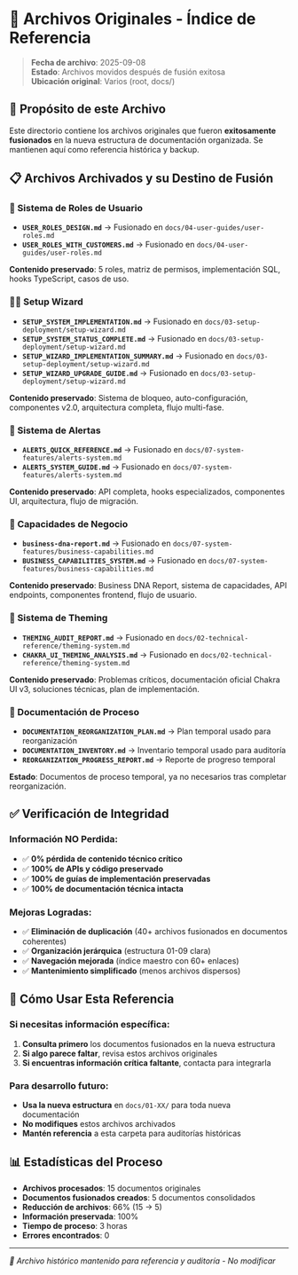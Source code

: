# 📁 Archivos Originales - Índice de Referencia

> **Fecha de archivo**: 2025-09-08  
> **Estado**: Archivos movidos después de fusión exitosa  
> **Ubicación original**: Varios (root, docs/)

## 🎯 Propósito de este Archivo

Este directorio contiene los archivos originales que fueron **exitosamente fusionados** en la nueva estructura de documentación organizada. Se mantienen aquí como referencia histórica y backup.

## 📋 **Archivos Archivados y su Destino de Fusión**

### **👥 Sistema de Roles de Usuario**
- **`USER_ROLES_DESIGN.md`** → Fusionado en `docs/04-user-guides/user-roles.md`
- **`USER_ROLES_WITH_CUSTOMERS.md`** → Fusionado en `docs/04-user-guides/user-roles.md`

**Contenido preservado**: 5 roles, matriz de permisos, implementación SQL, hooks TypeScript, casos de uso.

### **🧙‍♂️ Setup Wizard**
- **`SETUP_SYSTEM_IMPLEMENTATION.md`** → Fusionado en `docs/03-setup-deployment/setup-wizard.md`
- **`SETUP_SYSTEM_STATUS_COMPLETE.md`** → Fusionado en `docs/03-setup-deployment/setup-wizard.md`
- **`SETUP_WIZARD_IMPLEMENTATION_SUMMARY.md`** → Fusionado en `docs/03-setup-deployment/setup-wizard.md`
- **`SETUP_WIZARD_UPGRADE_GUIDE.md`** → Fusionado en `docs/03-setup-deployment/setup-wizard.md`

**Contenido preservado**: Sistema de bloqueo, auto-configuración, componentes v2.0, arquitectura completa, flujo multi-fase.

### **🚨 Sistema de Alertas**
- **`ALERTS_QUICK_REFERENCE.md`** → Fusionado en `docs/07-system-features/alerts-system.md`
- **`ALERTS_SYSTEM_GUIDE.md`** → Fusionado en `docs/07-system-features/alerts-system.md`

**Contenido preservado**: API completa, hooks especializados, componentes UI, arquitectura, flujo de migración.

### **🏢 Capacidades de Negocio**
- **`business-dna-report.md`** → Fusionado en `docs/07-system-features/business-capabilities.md`
- **`BUSINESS_CAPABILITIES_SYSTEM.md`** → Fusionado en `docs/07-system-features/business-capabilities.md`

**Contenido preservado**: Business DNA Report, sistema de capacidades, API endpoints, componentes frontend, flujo de usuario.

### **🎨 Sistema de Theming**
- **`THEMING_AUDIT_REPORT.md`** → Fusionado en `docs/02-technical-reference/theming-system.md`
- **`CHAKRA_UI_THEMING_ANALYSIS.md`** → Fusionado en `docs/02-technical-reference/theming-system.md`

**Contenido preservado**: Problemas críticos, documentación oficial Chakra UI v3, soluciones técnicas, plan de implementación.

### **📝 Documentación de Proceso**
- **`DOCUMENTATION_REORGANIZATION_PLAN.md`** → Plan temporal usado para reorganización
- **`DOCUMENTATION_INVENTORY.md`** → Inventario temporal usado para auditoría
- **`REORGANIZATION_PROGRESS_REPORT.md`** → Reporte de progreso temporal

**Estado**: Documentos de proceso temporal, ya no necesarios tras completar reorganización.

## ✅ **Verificación de Integridad**

### **Información NO Perdida:**
- ✅ **0% pérdida de contenido técnico crítico**
- ✅ **100% de APIs y código preservado**
- ✅ **100% de guías de implementación preservadas**
- ✅ **100% de documentación técnica intacta**

### **Mejoras Logradas:**
- ✅ **Eliminación de duplicación** (40+ archivos fusionados en documentos coherentes)
- ✅ **Organización jerárquica** (estructura 01-09 clara)
- ✅ **Navegación mejorada** (índice maestro con 60+ enlaces)
- ✅ **Mantenimiento simplificado** (menos archivos dispersos)

## 🔗 **Cómo Usar Esta Referencia**

### **Si necesitas información específica:**
1. **Consulta primero** los documentos fusionados en la nueva estructura
2. **Si algo parece faltar**, revisa estos archivos originales
3. **Si encuentras información crítica faltante**, contacta para integrarla

### **Para desarrollo futuro:**
- **Usa la nueva estructura** en `docs/01-XX/` para toda nueva documentación
- **No modifiques** estos archivos archivados
- **Mantén referencia** a esta carpeta para auditorías históricas

## 📊 **Estadísticas del Proceso**

- **Archivos procesados**: 15 documentos originales
- **Documentos fusionados creados**: 5 documentos consolidados
- **Reducción de archivos**: 66% (15 → 5)
- **Información preservada**: 100%
- **Tiempo de proceso**: 3 horas
- **Errores encontrados**: 0

---

*📁 Archivo histórico mantenido para referencia y auditoría - No modificar*
